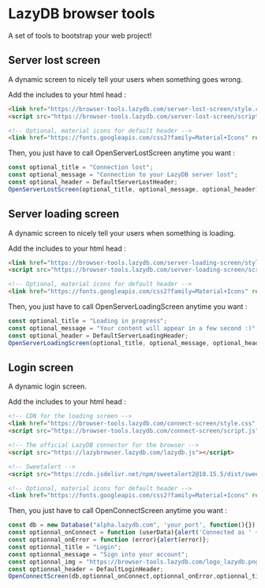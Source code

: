 # LazyDB browser tools
A set of tools to bootstrap your web project!  
  
## Server lost screen
A dynamic screen to nicely tell your users when something goes wrong.  

Add the includes to your html head :
```html
<link href="https://browser-tools.lazydb.com/server-lost-screen/style.css" rel="stylesheet">
<script src="https://browser-tools.lazydb.com/server-lost-screen/script.js"></script>

<!-- Optional, material icons for default header -->
<link href="https://fonts.googleapis.com/css2?family=Material+Icons" rel="stylesheet">
```
Then, you just have to call OpenServerLostScreen anytime you want :
```javascript
const optional_title = "Connection lost";
const optional_message = "Connection to your LazyDB server lost";
const optional_header = DefaultServerLostHeader;
OpenServerLostScreen(optional_title, optional_message, optional_header);
```

## Server loading screen
A dynamic screen to nicely tell your users when something is loading.

Add the includes to your html head :
```html
<link href="https://browser-tools.lazydb.com/server-loading-screen/style.css" rel="stylesheet">
<script src="https://browser-tools.lazydb.com/server-loading-screen/script.js"></script>

<!-- Optional, material icons for default header -->
<link href="https://fonts.googleapis.com/css2?family=Material+Icons" rel="stylesheet">
```
Then, you just have to call OpenServerLoadingScreen anytime you want :
```javascript
const optional_title = "Loading in progress";
const optional_message = "Your content will appear in a few second :)";
const optional_header = DefaultServerLoadingHeader;
OpenServerLoadingScreen(optional_title, optional_message, optional_header);
```

## Login screen
A dynamic login screen.

Add the includes to your html head :
```html
<!-- CDN for the loading screen -->
<link href="https://browser-tools.lazydb.com/connect-screen/style.css" rel="stylesheet">
<script src="https://browser-tools.lazydb.com/connect-screen/script.js"></script>

<!-- The official LazyDB connector for the browser -->
<script src="https://lazybrowser.lazydb.com/lazydb.js"></script>

<!-- Sweetalert -->
<script src="https://cdn.jsdelivr.net/npm/sweetalert2@10.15.5/dist/sweetalert2.all.min.js"></script>

<!-- Optional, material icons for default header -->
<link href="https://fonts.googleapis.com/css2?family=Material+Icons" rel="stylesheet">
```
Then, you just have to call OpenConnectScreen anytime you want :
```javascript
const db = new Database("alpha.lazydb.com", 'your_port', function(){});
const optionnal_onConnect = function (userData){alert('Connected as ' + userData.username)};
const optionnal_onError = function (error){alert(error)};
const optionnal_title = "Login";
const optionnal_message = "Sign into your account";
const optionnal_img = "https://browser-tools.lazydb.com/logo_lazydb.png";
const optionnal_header = DefaultLoginHeader;
OpenConnectScreen(db,optionnal_onConnect,optionnal_onError,optionnal_title,optionnal_message,optionnal_img,optionnal_header);
```
